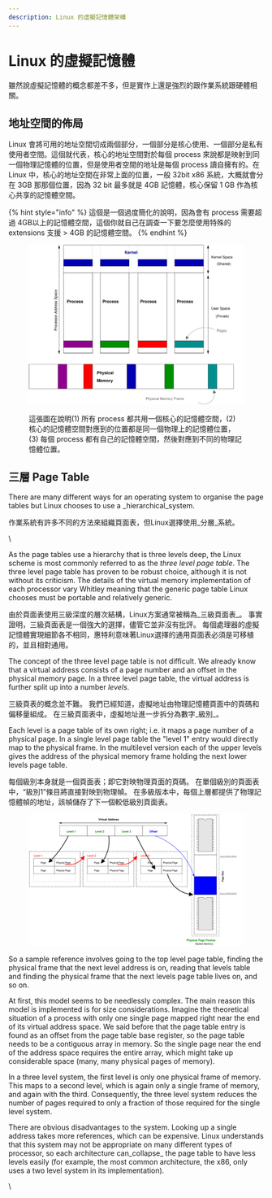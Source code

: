 ```yaml
---
description: Linux 的虛擬記憶體架構
---
```


# Linux 的虛擬記憶體

雖然說虛擬記憶體的概念都差不多，但是實作上還是強烈的跟作業系統跟硬體相關。

## 地址空間的佈局

Linux 會將可用的地址空間切成兩個部分，一個部分是核心使用、一個部分是私有使用者空間。這個就代表，核心的地址空間對於每個 process 來說都是映射到同一個物理記憶體的位置，但是使用者空間的地址是每個 process 讀自擁有的。在 Linux 中，核心的地址空間在非常上面的位置，一般 32bit x86 系統，大概就會分在 3GB 那那個位置，因為 32 bit 最多就是 4GB 記憶體，核心保留 1 GB 作為核心共享的記憶體空間。

{% hint style="info" %}
這個是一個過度簡化的說明，因為會有 process 需要超過 4GB以上的記憶體空間，這個你就自己在調查一下要怎麼使用特殊的 extensions 支援 > 4GB 的記憶體空間。
{% endhint %}



<figure><img src="../.gitbook/assets/linux-layout.svg" alt=""><figcaption><p>這張圖在說明(1) 所有 process 都共用一個核心的記憶體空間，(2) 核心的記憶體空間對應到的位置都是同一個物理上的記憶體位置，(3) 每個 process 都有自己的記憶體空間，然後對應到不同的物理記憶體位置。 </p></figcaption></figure>

## 三層 Page Table



There are many different ways for an operating system to organise the page tables but Linux chooses to use a _hierarchical_system.

作業系統有許多不同的方法來組織頁面表，但Linux選擇使用_分層_系統。

\


As the page tables use a hierarchy that is three levels deep, the Linux scheme is most commonly referred to as the _three level page table_. The three level page table has proven to be robust choice, although it is not without its criticism. The details of the virtual memory implementation of each processor vary Whitley meaning that the generic page table Linux chooses must be portable and relatively generic.

由於頁面表使用三級深度的層次結構，Linux方案通常被稱為_三級頁面表_。 事實證明，三級頁面表是一個強大的選擇，儘管它並非沒有批評。 每個處理器的虛擬記憶體實現細節各不相同，惠特利意味著Linux選擇的通用頁面表必須是可移植的，並且相對通用。

The concept of the three level page table is not difficult. We already know that a virtual address consists of a page number and an offset in the physical memory page. In a three level page table, the virtual address is further split up into a number _levels_.

三級頁表的概念並不難。 我們已經知道，虛擬地址由物理記憶體頁面中的頁碼和偏移量組成。 在三級頁面表中，虛擬地址進一步拆分為數字_級別_。

Each level is a page table of its own right; i.e. it maps a page number of a physical page. In a single level page table the "level 1" entry would directly map to the physical frame. In the multilevel version each of the upper levels gives the address of the physical memory frame holding the next lower levels page table.

每個級別本身就是一個頁面表；即它對映物理頁面的頁碼。 在單個級別的頁面表中，“級別1”條目將直接對映到物理幀。 在多級版本中，每個上層都提供了物理記憶體幀的地址，該幀儲存了下一個較低級別頁面表。

<figure><img src="../.gitbook/assets/threelevel-2.svg" alt=""><figcaption></figcaption></figure>

So a sample reference involves going to the top level page table, finding the physical frame that the next level address is on, reading that levels table and finding the physical frame that the next levels page table lives on, and so on.

At first, this model seems to be needlessly complex. The main reason this model is implemented is for size considerations. Imagine the theoretical situation of a process with only one single page mapped right near the end of its virtual address space. We said before that the page table entry is found as an offset from the page table base register, so the page table needs to be a contiguous array in memory. So the single page near the end of the address space requires the entire array, which might take up considerable space (many, many physical pages of memory).

In a three level system, the first level is only one physical frame of memory. This maps to a second level, which is again only a single frame of memory, and again with the third. Consequently, the three level system reduces the number of pages required to only a fraction of those required for the single level system.

There are obvious disadvantages to the system. Looking up a single address takes more references, which can be expensive. Linux understands that this system may not be appropriate on many different types of processor, so each architecture can_collapse_ the page table to have less levels easily (for example, the most common architecture, the x86, only uses a two level system in its implementation).

\
